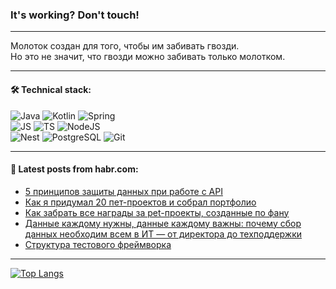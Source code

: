 ### It's working? Don't touch!

---
Молоток создан для того, чтобы им забивать гвозди. <br>
Но это не значит, что гвозди можно забивать только молотком.

---

#### 🛠️ Technical stack:

![Java](https://img.shields.io/badge/Java-informational?logo=Oracle&style=flat&logoColor=white&color=FF4500)
![Kotlin](https://img.shields.io/badge/Kotlin-informational?logo=Kotlin&style=flat&logoColor=white&color=774D97)
![Spring](https://img.shields.io/badge/SpringBoot-informational?logo=SpringBoot&style=flat&logoColor=white&color=6DB33F) <br>
![JS](https://img.shields.io/badge/JS-informational?logo=javaScript&style=flat&logoColor=black&color=F7Df1E)
![TS](https://img.shields.io/badge/TypeScript-informational?logo=typeScript&style=flat&logoColor=black&color=0667A8)
![NodeJS](https://img.shields.io/badge/NodeJS-informational?logo=node.js&style=flat&logoColor=white&color=70A760) <br>
![Nest](https://img.shields.io/badge/NestJS-informational?logo=NestJS&style=flat&logoColor=white&color=E0234E)
![PostgreSQL](https://img.shields.io/badge/PostgreSQL-informational?logo=PostgreSQL&style=flat&logoColor=white&color=DAA520)
![Git](https://img.shields.io/badge/Git-informational?logo=git&style=flat&logoColor=white&color=778899)

___

#### 💬 Latest posts from habr.com:

<!-- BLOG-POST-LIST:START -->
- [5 принципов защиты данных при работе с API](https://habr.com/ru/companies/ru_mts/articles/756610/?utm_source=habrahabr&utm_medium=rss&utm_campaign=756610)
- [Как я придумал 20 пет-проектов и собрал портфолио](https://habr.com/ru/companies/yandex_praktikum/articles/755512/?utm_source=habrahabr&utm_medium=rss&utm_campaign=755512)
- [Как забрать все награды за pet-проекты, созданные по фану](https://habr.com/ru/companies/pyrobyte/articles/756386/?utm_source=habrahabr&utm_medium=rss&utm_campaign=756386)
- [Данные каждому нужны, данные каждому важны: почему сбор данных необходим всем в ИТ ― от директора до техподдержки](https://habr.com/ru/companies/inferit/articles/756384/?utm_source=habrahabr&utm_medium=rss&utm_campaign=756384)
- [Структура тестового фреймворка](https://habr.com/ru/articles/756274/?utm_source=habrahabr&utm_medium=rss&utm_campaign=756274)
<!-- BLOG-POST-LIST:END -->

---
[![Top Langs](https://github-readme-stats-git-master-advtsetting-gmailcom.vercel.app/api/top-langs/?username=zloylis&langs_count=10&hide_title=false&title_color=e6edf3&size_weight=0.5&count_weight=0.5&layout=compact&hide_border=true&theme=dracula)](https://github.com/zloylis)

<!-- ![GitHub stats](https://github-readme-stats-git-master-advtsetting-gmailcom.vercel.app/api?username=zloylis&show_icons=true&hide_border=true&theme=dracula&hide_title=true&include_all_commits=true&count_private=true&hide=contribs&hide_rank=true) -->
